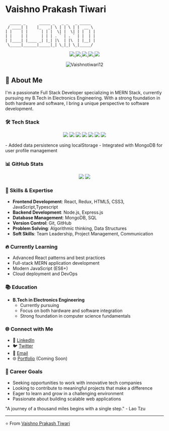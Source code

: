 # Vaishno Prakash Tiwari

```Vaishno tiwari
  _____ _      _____ _   _ _   _ _____ 
 / ____| |    |_   _| \ | | \ | |  __ \
| |    | |      | | |  \| |  \| | |  | |
| |    | |      | | | . ` | . ` | |  | |
| |____| |____ _| |_| |\  | |\  | |__| |
 \_____|______|_____|_| \_|_| \_|_____/   
```

<p align="center">
  <a href="https://www.linkedin.com/in/vaishno-prakash-tiwari-989033252/">
    <img src="https://img.shields.io/badge/-LinkedIn-blue?style=for-the-badge&logo=Linkedin&logoColor=white"/>
  </a>
  <a href="https://x.com/VaishnoSatyam">
    <img src="https://img.shields.io/badge/-Twitter-1DA1F2?style=for-the-badge&logo=Twitter&logoColor=white"/>
  </a>
  <a href="mailto:satyamvaishno123@gmail.com">
    <img src="https://img.shields.io/badge/-Gmail-D14836?style=for-the-badge&logo=Gmail&logoColor=white"/>
  </a>
  <a href="https://vaishnotiwariportfolio.vercel.app">
    <img src="https://img.shields.io/badge/-Portfolio-000000?style=for-the-badge&logo=vercel&logoColor=white"/>
  </a>
  <a href="https://travel-agency-dashboard-lemon.vercel.app">
    <img src="https://img.shields.io/badge/-Travel%20Agency%20Dashboard-000000?style=for-the-badge&logo=vercel&logoColor=white"/>
  </a>
</p>

<p align="center">
  <img src="https://komarev.com/ghpvc/?username=Vaishnotiwari12&label=Profile%20views&color=0e75b6&style=flat" alt="Vaishnotiwari12" />
</p>

## 🚀 About Me

I'm a passionate Full Stack Developer specializing in MERN Stack, currently pursuing my B.Tech in Electronics Engineering. With a strong foundation in both hardware and software, I bring a unique perspective to software development.

### 🛠️ Tech Stack

<p align="center">
  <img src="https://img.shields.io/badge/HTML5-E34F26?style=for-the-badge&logo=html5&logoColor=white"/>
  <img src="https://img.shields.io/badge/CSS3-1572B6?style=for-the-badge&logo=css3&logoColor=white"/>
  <img src="https://img.shields.io/badge/JavaScript-F7DF1E?style=for-the-badge&logo=javascript&logoColor=black"/>
  <img src="https://img.shields.io/badge/React-61DAFB?style=for-the-badge&logo=react&logoColor=black"/>
  <img src="https://img.shields.io/badge/Node.js-339933?style=for-the-badge&logo=nodedotjs&logoColor=white"/>
  <img src="https://img.shields.io/badge/Express.js-000000?style=for-the-badge&logo=express&logoColor=white"/>
  <img src="https://img.shields.io/badge/MongoDB-47A248?style=for-the-badge&logo=mongodb&logoColor=white"/>
</p>
- Added data persistence using localStorage
- Integrated with MongoDB for user profile management

### 📊 GitHub Stats

<p align="center">
  <img src="https://github-readme-stats.vercel.app/api?username=Vaishnotiwari12&show_icons=true&theme=radical&count_private=true"/>
  <img src="https://github-readme-streak-stats.herokuapp.com/?user=Vaishnotiwari12&theme=radical"/>
</p>

### 🎯 Skills & Expertise

- **Frontend Development**: React, Redux, HTML5, CSS3, JavaScript,Typescript  
- **Backend Development**: Node.js, Express.js
- **Database Management**: MongoDB, SQL
- **Version Control**: Git, GitHub
- **Problem Solving**: Algorithmic thinking, Data Structures
- **Soft Skills**: Team Leadership, Project Management, Communication

### 🔥 Currently Learning

- Advanced React patterns and best practices
- Full-stack MERN application development
- Modern JavaScript (ES6+)
- Cloud deployment and DevOps

### 📚 Education

- **B.Tech in Electronics Engineering**
  - Currently pursuing
  - Focus on both hardware and software integration
  - Strong foundation in computer science fundamentals

### 🌐 Connect with Me

- 🔗 [LinkedIn](https://www.linkedin.com/in/vaishno-prakash-tiwari-989033252/)
- 🐦 [Twitter](https://x.com/VaishnoSatyam)
- 📧 [Email](mailto:satyamvaishno123@gmail.com)
- 🌐 [Portfolio](#) (Coming Soon)

### 🎯 Career Goals

- Seeking opportunities to work with innovative tech companies
- Looking to contribute to meaningful projects that make a difference
- Eager to learn and grow in a challenging environment
- Passionate about building scalable web applications

"A journey of a thousand miles begins with a single step." - Lao Tzu

---

⭐️ From [Vaishno Prakash Tiwari](https://github.com/Vaishnotiwari12)
